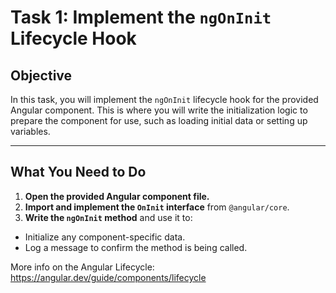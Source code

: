 # Task 1: Implement the `ngOnInit` Lifecycle Hook

## Objective
In this task, you will implement the `ngOnInit` lifecycle hook for the provided Angular component. This is where you will write the initialization logic to prepare the component for use, such as loading initial data or setting up variables.

---

## What You Need to Do

1. **Open the provided Angular component file.**
2. **Import and implement the `OnInit` interface** from `@angular/core`.
3. **Write the `ngOnInit` method** and use it to:
  - Initialize any component-specific data.
  - Log a message to confirm the method is being called.

More info on the Angular Lifecycle:  https://angular.dev/guide/components/lifecycle

